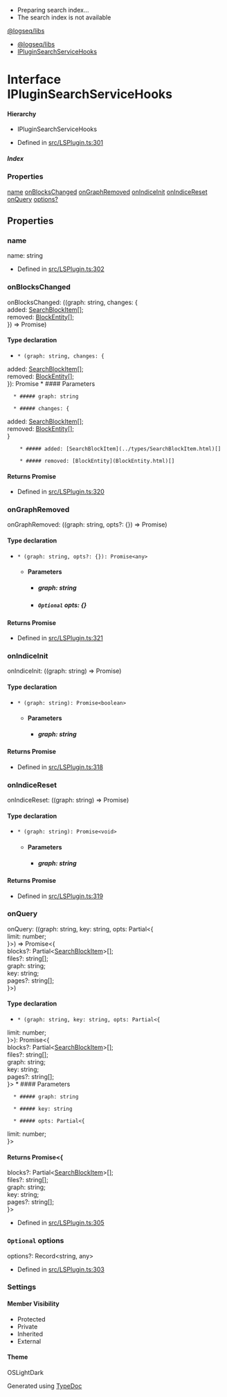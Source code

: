   * Preparing search index...
  * The search index is not available

[@logseq/libs]()

  * [@logseq/libs](../modules.html)
  * [IPluginSearchServiceHooks](IPluginSearchServiceHooks.html)



# Interface IPluginSearchServiceHooks

#### Hierarchy

  * IPluginSearchServiceHooks



  * Defined in [src/LSPlugin.ts:301](https://github.com/logseq/logseq/blob/ac1b53544/libs/src/LSPlugin.ts#L301)



#####  Index

### Properties

[name](IPluginSearchServiceHooks.html#name) [onBlocksChanged](IPluginSearchServiceHooks.html#onBlocksChanged) [onGraphRemoved](IPluginSearchServiceHooks.html#onGraphRemoved) [onIndiceInit](IPluginSearchServiceHooks.html#onIndiceInit) [onIndiceReset](IPluginSearchServiceHooks.html#onIndiceReset) [onQuery](IPluginSearchServiceHooks.html#onQuery) [options?](IPluginSearchServiceHooks.html#options)

## Properties

### name

name: string

  * Defined in [src/LSPlugin.ts:302](https://github.com/logseq/logseq/blob/ac1b53544/libs/src/LSPlugin.ts#L302)



### onBlocksChanged

onBlocksChanged: ((graph: string, changes: {   
added: [SearchBlockItem](../types/SearchBlockItem.html)[];   
removed: [BlockEntity](BlockEntity.html)[];   
}) => Promise<void>)

#### Type declaration

  *     * (graph: string, changes: {   
added: [SearchBlockItem](../types/SearchBlockItem.html)[];   
removed: [BlockEntity](BlockEntity.html)[];   
}): Promise<void>
    * #### Parameters

      * ##### graph: string

      * ##### changes: {   
added: [SearchBlockItem](../types/SearchBlockItem.html)[];   
removed: [BlockEntity](BlockEntity.html)[];   
}

        * ##### added: [SearchBlockItem](../types/SearchBlockItem.html)[]

        * ##### removed: [BlockEntity](BlockEntity.html)[]

#### Returns Promise<void>




  * Defined in [src/LSPlugin.ts:320](https://github.com/logseq/logseq/blob/ac1b53544/libs/src/LSPlugin.ts#L320)



### onGraphRemoved

onGraphRemoved: ((graph: string, opts?: {}) => Promise<any>)

#### Type declaration

  *     * (graph: string, opts?: {}): Promise<any>
    * #### Parameters

      * ##### graph: string

      * ##### `Optional` opts: {}

#### Returns Promise<any>




  * Defined in [src/LSPlugin.ts:321](https://github.com/logseq/logseq/blob/ac1b53544/libs/src/LSPlugin.ts#L321)



### onIndiceInit

onIndiceInit: ((graph: string) => Promise<boolean>)

#### Type declaration

  *     * (graph: string): Promise<boolean>
    * #### Parameters

      * ##### graph: string

#### Returns Promise<boolean>




  * Defined in [src/LSPlugin.ts:318](https://github.com/logseq/logseq/blob/ac1b53544/libs/src/LSPlugin.ts#L318)



### onIndiceReset

onIndiceReset: ((graph: string) => Promise<void>)

#### Type declaration

  *     * (graph: string): Promise<void>
    * #### Parameters

      * ##### graph: string

#### Returns Promise<void>




  * Defined in [src/LSPlugin.ts:319](https://github.com/logseq/logseq/blob/ac1b53544/libs/src/LSPlugin.ts#L319)



### onQuery

onQuery: ((graph: string, key: string, opts: Partial<{   
limit: number;   
}>) => Promise<{   
blocks?: Partial<[SearchBlockItem](../types/SearchBlockItem.html)>[];   
files?: string[];   
graph: string;   
key: string;   
pages?: string[];   
}>)

#### Type declaration

  *     * (graph: string, key: string, opts: Partial<{   
limit: number;   
}>): Promise<{   
blocks?: Partial<[SearchBlockItem](../types/SearchBlockItem.html)>[];   
files?: string[];   
graph: string;   
key: string;   
pages?: string[];   
}>
    * #### Parameters

      * ##### graph: string

      * ##### key: string

      * ##### opts: Partial<{   
limit: number;   
}>

#### Returns Promise<{   
blocks?: Partial<[SearchBlockItem](../types/SearchBlockItem.html)>[];   
files?: string[];   
graph: string;   
key: string;   
pages?: string[];   
}>




  * Defined in [src/LSPlugin.ts:305](https://github.com/logseq/logseq/blob/ac1b53544/libs/src/LSPlugin.ts#L305)



### `Optional` options

options?: Record<string, any>

  * Defined in [src/LSPlugin.ts:303](https://github.com/logseq/logseq/blob/ac1b53544/libs/src/LSPlugin.ts#L303)



###  Settings

#### Member Visibility

  * Protected
  * Private
  * Inherited
  * External



#### Theme

OSLightDark

Generated using [TypeDoc](https://typedoc.org/)
